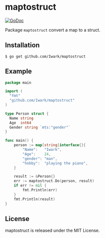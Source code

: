 maptostruct
===
[![GoDoc](https://godoc.org/github.com/Iwark/maptostruct?status.svg)](https://godoc.org/github.com/Iwark/maptostruct)

Package ``maptostruct`` convert a map to a struct.

## Installation

```
$ go get github.com/Iwark/maptostruct
```

## Example

```go
package main

import (
  "fmt"
  "github.com/Iwark/maptostruct"
)

type Person struct {
  Name string
  Age  int64
  Gender string `mts:"gender"`
}

func main() {
    person := map[string]interface{}{
        "Name":   "Iwark",
        "Age":    24,
        "gender": "man",
        "hobby":  "playing the piano",
    }

    result := &Person{}
    err := maptostruct.Do(person, result)
    if err != nil {
        fmt.Println(err)
    }
    fmt.Println(result)
}
```

## License

maptostruct is released under the MIT License.